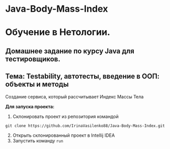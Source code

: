 # Java-Body-Mass-Index

# Обучение в Нетологии.

## Домашнее задание по курсу Java для тестировщиков.

## Тема: Testability, автотесты, введение в ООП: объекты и методы

Создание сервиса, который рассчитывает Индекс Массы Тела

**Для запуска проекта:**
1. Склонировать проект из репозитория командой 

```
git clone https://github.com/IrinaVasilenko88/Java-Body-Mass-Index.git
``` 
2. Открыть склонированный проект в Intellij IDEA
3. Запустить команду ```run```
